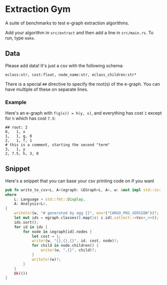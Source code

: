 # Extraction Gym

A suite of benchmarks to test e-graph extraction algorithms.

Add your algorithm in `src/extract` and then add a line in `src/main.rs`. 
To run, type `make`.

## Data

Please add data! It's just a csv with the following schema:

```
eclass:str, cost:float, node_name:str, eclass_children:str*
```

There is a special `##` directive to specify the root(s) of the e-graph.
You can have multiple of these on separate lines.

### Example

Here's an e-graph with `f(g(x)) = h(y, x)`, and everything has cost `1` except for `h` which has cost `7.5`:

```csv
## root: 2
0,   1, x
1,   1, g, 0
2,   1, f, 1
# this is a comment, starting the second "term"
3,   1, y
2, 7.5, h, 3, 0
```

## Snippet

Here's a snippet that you can base your csv printing code on if you want 

```rust 
pub fn write_to_csv<L, A>(egraph: &EGraph<L, A>, w: &mut impl std::io::Write) -> std::io::Result<()>
where
    L: Language + std::fmt::Display,
    A: Analysis<L>,
{
    writeln!(w, "# generated by egg {}", env!("CARGO_PKG_VERSION"))?;
    let mut ids = egraph.classes().map(|c| c.id).collect::<Vec<_>>();
    ids.sort();
    for id in ids {
        for node in &egraph[id].nodes {
            let cost = 1;
            write!(w, "{},{},{}", id, cost, node)?;
            for child in node.children() {
                write!(w, ",{}", child)?;
            }
            writeln!(w)?;
        }
    }
    Ok(())
}
```